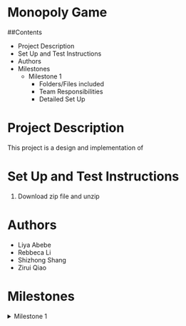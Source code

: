 # Monopoly Game

##Contents

- Project Description
- Set Up and Test Instructions
- Authors
- Milestones
    - Milestone 1
        - Folders/Files included
        - Team Responsibilities
        - Detailed Set Up
        
# Project Description

This project is a design and implementation of 

# Set Up and Test Instructions

1.  Download zip file and unzip

# Authors

- Liya Abebe
- Rebbeca Li
- Shizhong Shang
- Zirui Qiao

# Milestones

<details><summary>Milestone 1</summary>

# Milestone 1

## Folders/Files added


## Team Responsibilities

Liya Abebe

- Implementing Dice class
- Implementing MonopolyBoard class 
- Initial README setup
 
Rebbeca Li

Shizhong Shang

Zirui Qiao


## Detailed Set Up


</details>



